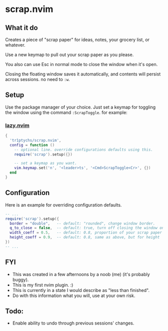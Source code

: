 # scrap.nvim

## What it do
Creates a piece of "scrap paper" for ideas, notes, your grocery list, or whatever.

Use a new keymap to pull out your scrap paper as you please.

You also can use Esc in normal mode to close the window when it's open.

Closing the floating window saves it automatically, and contents will persist across sessions. no need to `:w`.

## Setup
Use the package manager of your choice. Just set a keymap for toggling the window using the command `:ScrapToggle`. for example:

### [lazy.nvim](https://github.com/folke/lazy.nvim)
```lua
{
  'tr1ptychs/scrap.nvim',
  config = function ()
    -- optional line. override configurations defaults using this.
    require('scrap').setup({})

    -- set a keymap as you want.
    vim.keymap.set('n', '<leader>ts', '<Cmd>ScrapToggle<Cr>', {})
  end
}
```

## Configuration
Here is an example for overriding configuration defaults.

```lua
-- ...
require('scrap').setup({
  border = "double",   -- default: "rounded", change window border.
  q_to_close = false,  -- default: true, turn off closing the window on q.
  width_coeff = 0.5,   -- default: 0.8, proportion of your scrap paper width to editor width.
  height_coeff = 0.9,  -- default: 0.8, same as above, but for height
})
-- ...
```

## FYI
- This was created in a few afternoons by a noob (me) (it's probably buggy). 
- This is my first nvim plugin. :)
- This is currently in a state I would describe as "less than finished".
- Do with this information what you will, use at your own risk.

## Todo:
- Enable ability to undo through previous sessions' changes.
